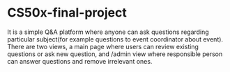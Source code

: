 # CS50x-final-project

It is a simple Q&A platform where anyone can ask questions regarding particular subject(for example questions to event coordinator about event). There are two views, a main page where users can review existing questions or ask new question, and /admin view where responsible person can answer questions and remove irrelevant ones.


